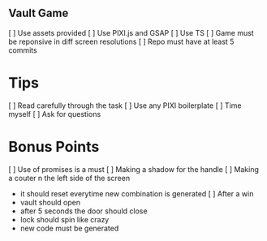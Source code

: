 ## Vault Game

[ ] Use assets provided
[ ] Use PIXI.js and GSAP
[ ] Use TS
[ ] Game must be reponsive in diff screen resolutions
[ ] Repo must have at least 5 commits

# Tips
[ ] Read carefully through the task
[ ] Use any PIXI boilerplate
[ ] Time myself
[ ] Ask for questions 

# Bonus Points
[ ] Use of promises is a must
[ ] Making a shadow for the handle
[ ] Making a couter n the left side of the screen 
  * it should reset everytime new combination is generated 
[ ] After a win
  * vault should open
  * after 5 seconds the door should close 
  * lock should spin like crazy
  * new code must be generated 
